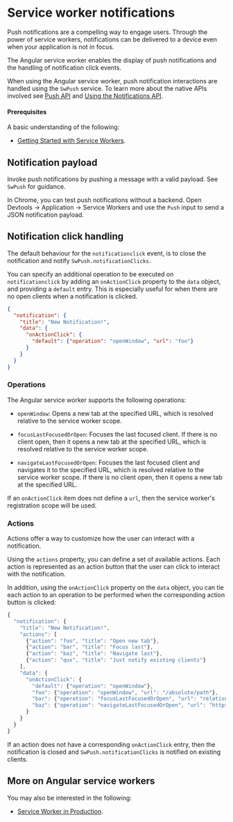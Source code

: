 # Service worker notifications

Push notifications are a compelling way to engage users. Through the power of service workers, notifications can be delivered to a device even when your application is not in focus.

The Angular service worker enables the display of push notifications and the handling of notification click events.

<div class="alert is-helpful">

  When using the Angular service worker, push notification interactions are handled using the `SwPush` service.
  To learn more about the native APIs involved see [Push API](https://developer.mozilla.org/en-US/docs/Web/API/Push_API) and [Using the Notifications API](https://developer.mozilla.org/en-US/docs/Web/API/Notifications_API/Using_the_Notifications_API).

</div>

#### Prerequisites

A basic understanding of the following:

- [Getting Started with Service Workers](guide/service-worker-getting-started).

## Notification payload

Invoke push notifications by pushing a message with a valid payload. See `SwPush` for guidance.

<div class="alert is-helpful">

  In Chrome, you can test push notifications without a backend.
  Open Devtools -> Application -> Service Workers and use the `Push` input to send a JSON notification payload.

</div>

## Notification click handling

The default behaviour for the `notificationclick` event, is to close the notification and notify `SwPush.notificationClicks`.

You can specify an additional operation to be executed on `notificationclick` by adding an `onActionClick` property to the `data` object, and providing a `default` entry. This is especially useful for when there are no open clients when a notification is clicked.

```json
{
  "notification": {
    "title": "New Notification!",
    "data": {
      "onActionClick": {
        "default": {"operation": "openWindow", "url": "foo"}
      }
    }
  }
}
```

### Operations

The Angular service worker supports the following operations:

- `openWindow`: Opens a new tab at the specified URL, which is resolved relative to the service worker scope.

- `focusLastFocusedOrOpen`: Focuses the last focused client. If there is no client open, then it opens a new tab at the specified URL, which is resolved relative to the service worker scope.

- `navigateLastFocusedOrOpen`: Focuses the last focused client and navigates it to the specified URL, which is resolved relative to the service worker scope. If there is no client open, then it opens a new tab at the specified URL.

<div class="alert is-important">

  If an `onActionClick` item does not define a `url`, then the service worker's registration scope will be used.
  
</div>

### Actions

Actions offer a way to customize how the user can interact with a notification.

Using the `actions` property, you can define a set of available actions. Each action is represented as an action button that the user can click to interact with the notification.

In addition, using the `onActionClick` property on the `data` object, you can tie each action to an operation to be performed when the corresponding action button is clicked:

```ts
{
  "notification": {
    "title": "New Notification!",
    "actions": [
      {"action": "foo", "title": "Open new tab"},
      {"action": "bar", "title": "Focus last"},
      {"action": "baz", "title": "Navigate last"},
      {"action": "qux", "title": "Just notify existing clients"}
    ],
    "data": {
      "onActionClick": {
        "default": {"operation": "openWindow"},
        "foo": {"operation": "openWindow", "url": "/absolute/path"},
        "bar": {"operation": "focusLastFocusedOrOpen", "url": "relative/path"},
        "baz": {"operation": "navigateLastFocusedOrOpen", "url": "https://other.domain.com/"}
      }
    }
  }
}
```

<div class="alert is-important">

  If an action does not have a corresponding `onActionClick` entry, then the notification is closed and `SwPush.notificationClicks` is notified on existing clients.

</div>

## More on Angular service workers

You may also be interested in the following:

- [Service Worker in Production](guide/service-worker-devops).

